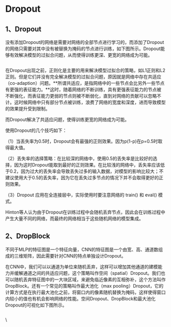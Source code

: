 # Dropout

## 1、Dropout

没有添加Dropout的网络是需要对网络的全部节点进行学习的，而添加了Dropout的网络只需要对其中没有被替换为掩码的节点进行训练，如下图所示。Dropout能够有效解决模型的过拟合问题，从而使得训练更深、更宽的网络成为可能。

<figure><img src="https://img-blog.csdnimg.cn/eee92cbe2b3646ff82ec96bc914038f3.jpeg" alt=""><figcaption></figcaption></figure>

在Dropout出现之前，正则化是主要的用来解决模型过拟合的策略，如L1正则和L2正则。但是它们并没有完全解决模型的过拟合问题，原因就是网络中存在共适应（co-adaption）问题。**所谓共适应，是指网络中的一些节点会比另外一些节点有更强的表征能力。**这时，随着网络的不断训练，具有更强表征能力的节点被不断强化，而表征能力更弱的节点则被不断弱化，直到对网络的贡献可以忽略不计。这时候网络中只有部分节点被训练，浪费了网络的宽度和深度，进而导致模型的效果提升受到限制。

而Dropout解决了共适应问题，使得训练更宽的网络成为可能。

使用Dropout的几个技巧如下：

（1）当丢失率为0.5时，Dropout会有最强的正则效果。因为p(1-p)在p=0.5时取得最大值。

（2）丢失率的选择策略：在比较深的网络中，使用0.5的丢失率是比较好的选择，因为这时Dropout能取到最好的正则效果。在比较浅的网络中，丢失率应该低于0.2，因为过大的丢失率会导致丢失过多的输入数据，对模型的影响比较大；不建议使用大于0.5的丢失率，因为它在丢失过多节点的情况下并不会取得更好的正则效果。

（3）Dropout 应用在全连接层中，实际使用时要注意网络的 train() 和 eval() 模式。

Hinton等人认为由于Dropout在训练过程中会随机丢弃节点，因此会在训练过程中产生大量不同的网络，而最终的网络相当于这些随机网络的模型集成。

## 2、DropBlock

不同于MLP的特征图是一个特征向量，CNN的特征图是一个由宽、高、通道数组成的三维矩阵，因此需要针对CNN的特点单独设计Dropout。

在CNN中，我们可以以通道为单位来随机丢弃，这样可以增加其他通道的建模能力并缓解通道之间的共适应问题，这个策略叫作空间（spatial）Dropout。我们也可以随机丢弃特征图中的一大块区域，来避免临近像素的互相弥补，这个方法叫作DropBlock。还有一个常见的策略叫作最大池化（max pooling）Dropout，它的计算方式是在执行最大池化之前，将窗口内的像素随机替换为掩码，这样使得窗口内较小的值也有机会影响网络的性能。空间Dropout、DropBlock和最大池化Dropout的可视化如下图所示。

<figure><img src="https://img-blog.csdnimg.cn/936fd46564944430881888245302b514.jpeg" alt=""><figcaption></figcaption></figure>

\
